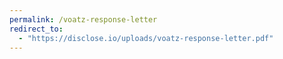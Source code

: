 ```yaml
---
permalink: /voatz-response-letter
redirect_to:
  - "https://disclose.io/uploads/voatz-response-letter.pdf"
---
```

